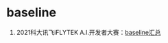 # baseline

1. 2021科大讯飞iFLYTEK A.I.开发者大赛：[baseline汇总](https://github.com/zfs1998/data-science/blob/main/baseline/%E7%A7%91%E5%A4%A7%E8%AE%AF%E9%A3%9E.md)
